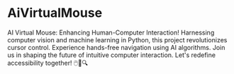 # AiVirtualMouse
AI Virtual Mouse: Enhancing Human-Computer Interaction! Harnessing computer vision and machine learning in Python, this project revolutionizes cursor control. Experience hands-free navigation using AI algorithms. Join us in shaping the future of intuitive computer interaction. Let's redefine accessibility together! 🖱️🚀🔍
